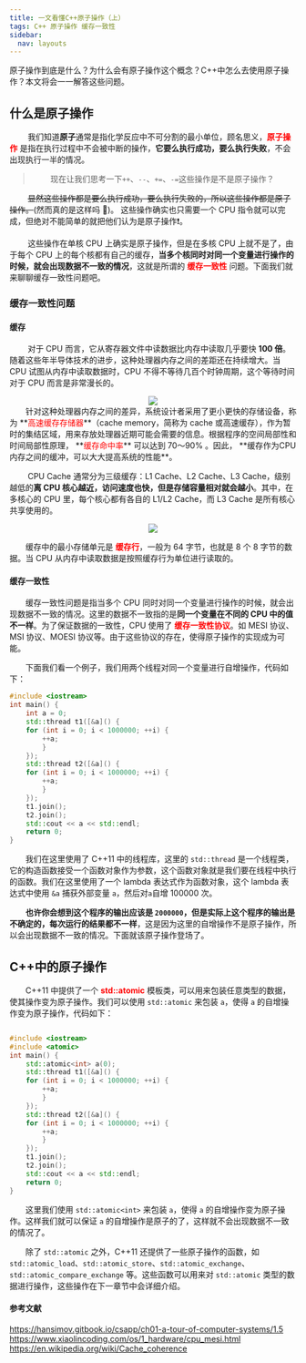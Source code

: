 ```yaml
---
title: 一文看懂C++原子操作（上）
tags: C++ 原子操作 缓存一致性
sidebar:
  nav: layouts
---
```


原子操作到底是什么？为什么会有原子操作这个概念？C++中怎么去使用原子操作？本文将会一一解答这些问题。

<!--more-->

## 什么是原子操作

&emsp;&emsp; 我们知道**原子**通常是指化学反应中不可分割的最小单位，顾名思义，**<font color = red>原子操作</font>** 是指在执行过程中不会被中断的操作，**它要么执行成功，要么执行失败**，不会出现执行一半的情况。

> &emsp;&emsp; 现在让我们思考一下`++`、`--`、`+=`、`-=`这些操作是不是原子操作？

&emsp;&emsp; ~~显然这些操作都是要么执行成功，要么执行失败的，所以这些操作都是原子操作。~~(然而真的是这样吗 :raising_hand:)。
这些操作确实也只需要一个 CPU 指令就可以完成，但绝对不能简单的就把他们认为是原子操作:exclamation:。

&emsp;&emsp; 这些操作在单核 CPU 上确实是原子操作，但是在多核 CPU 上就不是了，由于每个 CPU 上的每个核都有自己的缓存，**当多个核同时对同一个变量进行操作的时候，就会出现数据不一致的情况**，这就是所谓的 **<font color = red>缓存一致性</font>** 问题。下面我们就来聊聊缓存一致性问题吧。

### 缓存一致性问题

#### 缓存

&emsp;&emsp; 对于 CPU 而言，它从寄存器文件中读数据比内存中读取几乎要快 **100 倍**。随着这些年半导体技术的进步，这种处理器内存之间的差距还在持续增大。当 CPU 试图从内存中读取数据时，CPU 不得不等待几百个时钟周期，这个等待时间对于 CPU 而言是非常漫长的。

<div  align="center">
<img src= "
https://pictureloomione.oss-cn-beijing.aliyuncs.com/pic/%E5%AF%84%E5%AD%98%E5%99%A8%E4%B8%8E%E5%86%85%E5%AD%98%E5%AF%B9%E6%AF%94.drawio.png"/>
</div>
&emsp;&emsp;针对这种处理器内存之间的差异，系统设计者采用了更小更快的存储设备，称为 **<font color = red>高速缓存存储器</font>**（cache memory，简称为 cache 或高速缓存），作为暂时的集结区域，用来存放处理器近期可能会需要的信息。根据程序的空间局部性和时间局部性原理， **<font color = red>缓存命中率</font>** 可以达到 70～90% 。因此， **缓存作为CPU内存之间的缓冲，可以大大提高系统的性能**。

&emsp;&emsp; CPU Cache 通常分为三级缓存：L1 Cache、L2 Cache、L3 Cache，级别越低的**离 CPU 核心越近，访问速度也快，但是存储容量相对就会越小**。其中，在多核心的 CPU 里，每个核心都有各自的 L1/L2 Cache，而 L3 Cache 是所有核心共享使用的。

<div  align="center">
<img src= "https://pictureloomione.oss-cn-beijing.aliyuncs.com/pic/cpu%E7%BC%93%E5%AD%98.drawio.png"/>
</div>

&emsp;&emsp;缓存中的最小存储单元是 **<font color = red>缓存行</font>**，一般为 64 字节，也就是 8 个 8 字节的数据。当 CPU 从内存中读取数据是按照缓存行为单位进行读取的。

#### 缓存一致性

&emsp;&emsp;缓存一致性问题是指当多个 CPU 同时对同一个变量进行操作的时候，就会出现数据不一致的情况。这里的数据不一致指的是**同一个变量在不同的 CPU 中的值不一样**。为了保证数据的一致性，CPU 使用了 **<font color = red>缓存一致性协议</font>**。如 MESI 协议、MSI 协议、MOESI 协议等。由于这些协议的存在，使得原子操作的实现成为可能。

&emsp;&emsp;下面我们看一个例子，我们用两个线程对同一个变量进行自增操作，代码如下：

```cpp
#include <iostream>
int main() {
	int a = 0;
	std::thread t1([&a]() {
	for (int i = 0; i < 1000000; ++i) {
		++a;
		}
	});
	std::thread t2([&a]() {
	for (int i = 0; i < 1000000; ++i) {
		++a;
		}
	});
	t1.join();
	t2.join();
	std::cout << a << std::endl;
	return 0;
}
```

&emsp;&emsp;我们在这里使用了 C++11 中的线程库，这里的 `std::thread` 是一个线程类，它的构造函数接受一个函数对象作为参数，这个函数对象就是我们要在线程中执行的函数。我们在这里使用了一个 lambda 表达式作为函数对象，这个 lambda 表达式中使用 `&a` 捕获外部变量 `a`，然后对`a`自增 100000 次。

&emsp;&emsp;**也许你会想到这个程序的输出应该是 `2000000`，但是实际上这个程序的输出是不确定的，每次运行的结果都不一样**，这是因为这里的自增操作不是原子操作，所以会出现数据不一致的情况。下面就该原子操作登场了。

## C++中的原子操作

&emsp;&emsp;C++11 中提供了一个 **<font color = red>std::atomic</font>** 模板类，可以用来包装任意类型的数据，使其操作变为原子操作。我们可以使用 `std::atomic` 来包装 `a`，使得 `a` 的自增操作变为原子操作，代码如下：

```cpp

#include <iostream>
#include <atomic>
int main() {
	std::atomic<int> a(0);
	std::thread t1([&a]() {
	for (int i = 0; i < 1000000; ++i) {
		++a;
		}
	});
	std::thread t2([&a]() {
	for (int i = 0; i < 1000000; ++i) {
		++a;
		}
	});
	t1.join();
	t2.join();
	std::cout << a << std::endl;
	return 0;
}
```

&emsp;&emsp;这里我们使用 `std::atomic<int>` 来包装 `a`，使得 `a` 的自增操作变为原子操作。这样我们就可以保证 `a` 的自增操作是原子的了，这样就不会出现数据不一致的情况了。

&emsp;&emsp;除了 `std::atomic` 之外，C++11 还提供了一些原子操作的函数，如 `std::atomic_load`、`std::atomic_store`、`std::atomic_exchange`、`std::atomic_compare_exchange` 等。这些函数可以用来对 `std::atomic` 类型的数据进行操作，这些操作在下一章节中会详细介绍。

#### 参考文献

https://hansimov.gitbook.io/csapp/ch01-a-tour-of-computer-systems/1.5
https://www.xiaolincoding.com/os/1_hardware/cpu_mesi.html
https://en.wikipedia.org/wiki/Cache_coherence
